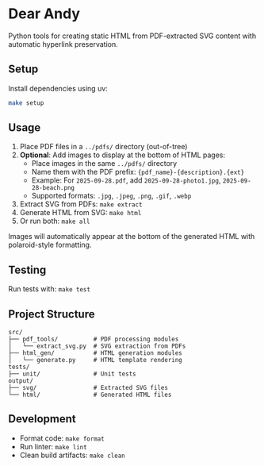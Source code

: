# Dear Andy

Python tools for creating static HTML from PDF-extracted SVG content with automatic hyperlink preservation.

## Setup

Install dependencies using uv:

```bash
make setup
```

## Usage

1. Place PDF files in a `../pdfs/` directory (out-of-tree)
2. **Optional**: Add images to display at the bottom of HTML pages:
   - Place images in the same `../pdfs/` directory
   - Name them with the PDF prefix: `{pdf_name}-{description}.{ext}`
   - Example: For `2025-09-28.pdf`, add `2025-09-28-photo1.jpg`, `2025-09-28-beach.png`
   - Supported formats: `.jpg`, `.jpeg`, `.png`, `.gif`, `.webp`
3. Extract SVG from PDFs: `make extract`
4. Generate HTML from SVG: `make html`
5. Or run both: `make all`

Images will automatically appear at the bottom of the generated HTML with polaroid-style formatting.

## Testing

Run tests with: `make test`

## Project Structure

```
src/
├── pdf_tools/          # PDF processing modules
│   └── extract_svg.py  # SVG extraction from PDFs
├── html_gen/           # HTML generation modules
│   └── generate.py     # HTML template rendering
tests/
├── unit/               # Unit tests
output/
├── svg/                # Extracted SVG files
└── html/               # Generated HTML files
```

## Development

- Format code: `make format`
- Run linter: `make lint`
- Clean build artifacts: `make clean`